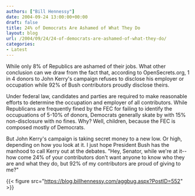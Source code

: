 ```yaml
---
authors: ["Bill Hennessy"]
date: 2004-09-24 13:00:00+00:00
draft: false
title: 24% of Democrats Are Ashamed of What They Do
layout: blog
url: /2004/09/24/24-of-democrats-are-ashamed-of-what-they-do/
categories:
- Latest
---
```


While only 8% of Republics are ashamed of their jobs.  What other conclusion can we draw from the fact that, according to OpenSecrets.org, 1 in 4 donors to John Kerry's campaign refuses to disclose his employer or occupation while 92% of Bush contributors proudly disclose theirs.  
  
Under federal law, candidates and parties are required to make reasonable efforts to determine the occupation and employer of all contributors.  While Republicans are frequently fined by the FEC for failing to identify the occupuations of 5-10% of donors, Democrats generally skate by with 15% non-disclosure with no fines.  Why?  Well, children, because the FEC is composed mostly of Democrats.  
  
But John Kerry's campaign is taking secret money to a new low.  Or high, depending on how you look at it.  I just hope President Bush has the manhood to call Kerry out at the debates.  "Hey, Senator, while we're at it--how come 24% of your contributors don't want anyone to know who they are and what they do, but 92% of my contributors are proud of giving to me?"  
  
{{< figure src="https://blog.billhennessy.com/aggbug.aspx?PostID=552" >}}

